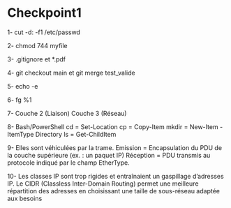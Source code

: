 # Checkpoint1

1- cut -d: -f1 /etc/passwd

2- chmod 744 myfile

3- .gitignore et *.pdf

4- git checkout main et git merge test_valide

5- echo -e

6- fg %1

7- Couche 2 (Liaison)
Couche 3 (Réseau)

8- Bash/PowerShell
cd = Set-Location
cp = Copy-Item
mkdir = New-Item -ItemType Directory
ls = Get-ChildItem

9- Elles sont véhiculées par la trame.
Emission = Encapsulation du PDU de la couche supérieure (ex. : un paquet IP)
Réception = PDU transmis au protocole indiqué par le champ EtherType.

10- Les classes IP sont trop rigides et entraînaient un gaspillage d’adresses IP.
Le CIDR (Classless Inter-Domain Routing) permet une meilleure répartition des adresses
en choisissant une taille de sous-réseau adaptée aux besoins

